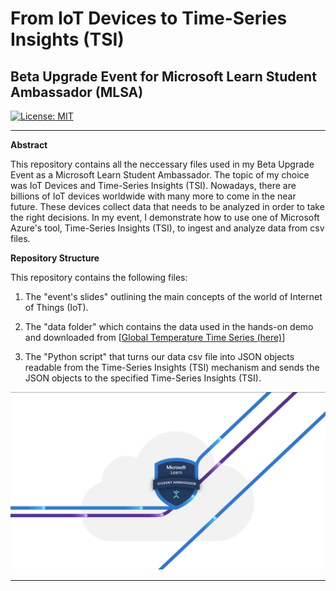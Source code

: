 # **From IoT Devices to Time-Series Insights (TSI)**

## Beta Upgrade Event for Microsoft Learn Student Ambassador (MLSA)

[![License: MIT](https://img.shields.io/badge/License-MIT-yellow.svg)](https://opensource.org/licenses/MIT)

---

[MLSA]: ./images/MLSA.png "MLSA"

**Abstract**

This repository contains all the neccessary files used in my Beta Upgrade Event as a Microsoft Learn Student Ambassador. The topic of my choice was IoT Devices and Time-Series Insights (TSI). Nowadays, there are billions of IoT devices worldwide with many more to come in the near future. These devices collect data that needs to be analyzed in order to take the right decisions. In my event, I demonstrate how to use one of Microsoft Azure's tool, Time-Series Insights (TSI), to ingest and analyze data from csv files.

**Repository Structure**

This repository contains the following files:

1. The "event's slides" outlining the main concepts of the world of Internet of Things (IoT).

2. The "data folder" which contains the data used in the hands-on demo and downloaded from  [[Global Temperature Time Series (here)](https://datahub.io/core/global-temp#resource-monthly)] 

3. The "Python script" that turns our data csv file into JSON objects readable from the Time-Series Insights (TSI) mechanism and sends the JSON objects to the specified Time-Series Insights (TSI).

![MLSA]

---
